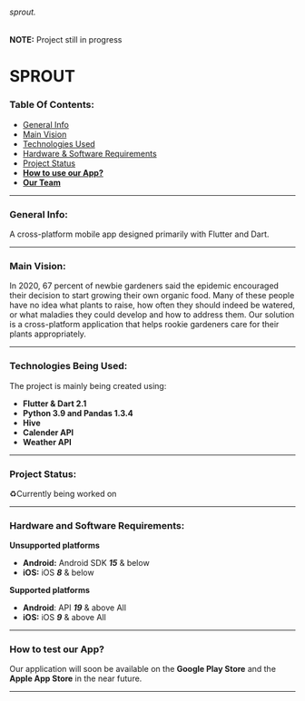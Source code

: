 ###### sprout.
 
**NOTE:** Project still in progress
# SPROUT

### Table Of Contents:
- [General Info](#general-info)
- [Main Vision](#main-vision)
- [Technologies Used](#technologies-being-used)
- [Hardware & Software Requirements](#hardware-and-software-requirements)
- [Project Status](#project-status)
- [**How to use our App?**](#how-to-test-our-app)
- [**Our Team**](#our-team)


---
### General Info:
A cross-platform mobile app designed primarily with Flutter and Dart.

---

### Main Vision:
In 2020, 67 percent of newbie gardeners said the epidemic encouraged their decision to start growing their own organic food.
Many of these people have no idea what plants to raise, how often they should indeed be watered, or what maladies they could develop and how to address them.
Our solution is a cross-platform application that helps rookie gardeners care for their plants appropriately.

---

### Technologies Being Used: 
The project is mainly being created using:
- **Flutter & Dart 2.1**
- **Python 3.9 and Pandas 1.3.4**
- **Hive**
- **Calender API**
- **Weather API**

---

### Project Status: 
♻️Currently being worked on

---

### Hardware and Software Requirements:

**Unsupported platforms**

- **Android:**	Android SDK _**15**_ & below
- **iOS:**	iOS _**8**_ & below

**Supported platforms**

- **Android**:	API **_19_** & above	All
- **iOS:**	iOS **_9_** & above	All

---

### How to test our App?
Our application will soon be available on the **Google Play Store** and the **Apple App Store** in the near future.

---

